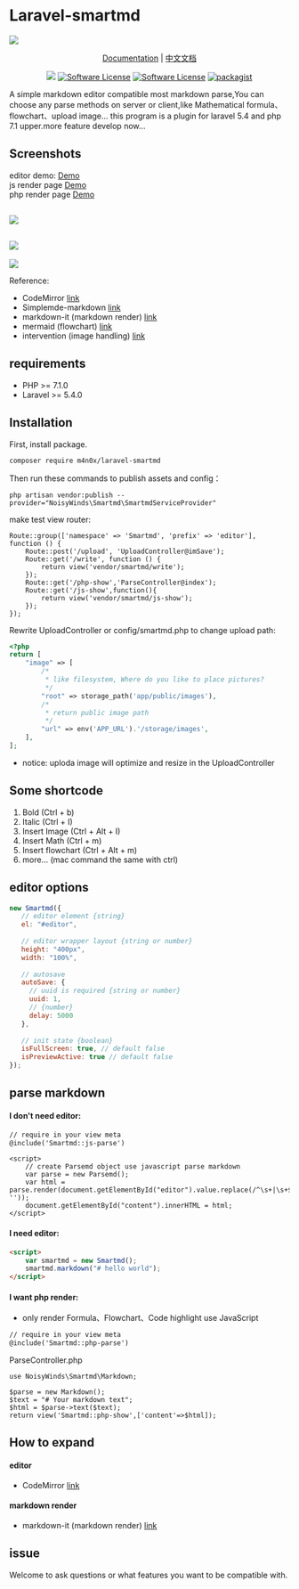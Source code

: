 # Laravel-smartmd

![](https://xiaoqingxin.site/images/default_img.jpg)

<p align="center">
 <a href="./docs/docs_EN.md">Documentation</a> | <a href="./docs/docs_CN.md">中文文档</a>
</p>

<p align="center">
<a href="https://travis-ci.org/NoisyWinds/laravel-smartmd"><img src="https://travis-ci.org/NoisyWinds/laravel-smartmd.svg?branch=master"></a>
<a href="LICENSE"><img src="https://img.shields.io/badge/license-MIT-brightgreen.svg?style=flat-square" alt="Software License"></img></a>
<a href="https://laravel.com"><img src="https://img.shields.io/badge/laravel-5.4-green.svg" alt="Software License"></img></a>
<a href="https://packagist.org/packages/noisywinds/laravel-smartmd"><img src="https://img.shields.io/packagist/v/NoisyWinds/laravel-smartmd.svg" alt="packagist"></img></a>
</p>

A simple markdown editor compatible most markdown parse,You can choose any parse methods on server or client,like Mathematical formula、flowchart、upload image...
this program is a plugin for laravel 5.4 and php 7.1 upper.more feature develop now...    

##  Screenshots
editor demo: [Demo](https://xiaoqingxin.site/editor/write)   
js render page [Demo](https://xiaoqingxin.site/editor/js-show)  
php render page [Demo](https://xiaoqingxin.site/editor/php-show)
  
  ![](./docs/screenshot.png)
  --- 
  ![](./docs/screenshot_02.gif) 
  ---
  ![](./docs/screenshot_03.gif)

Reference:
- CodeMirror [link](https://github.com/codemirror/CodeMirror) 
- Simplemde-markdown [link](https://github.com/sparksuite/simplemde-markdown-editor)
- markdown-it (markdown render) [link](https://github.com/markdown-it/markdown-it)
- mermaid (flowchart) [link](https://github.com/knsv/mermaid)
- intervention (image handling) [link](https://github.com/Intervention/image)

## requirements
- PHP >= 7.1.0
- Laravel >= 5.4.0

## Installation
First, install package.
```
composer require m4n0x/laravel-smartmd
```
Then run these commands to publish assets and config：
```
php artisan vendor:publish --provider="NoisyWinds\Smartmd\SmartmdServiceProvider"
```
make test view router:
```
Route::group(['namespace' => 'Smartmd', 'prefix' => 'editor'], function () {
    Route::post('/upload', 'UploadController@imSave');
    Route::get('/write', function () {
        return view('vendor/smartmd/write');
    });
    Route::get('/php-show','ParseController@index');
    Route::get('/js-show',function(){
        return view('vendor/smartmd/js-show');
    });
});
```
Rewrite UploadController or config/smartmd.php to change upload path:
```php
<?php
return [
    "image" => [
        /*
         * like filesystem, Where do you like to place pictures?
         */
        "root" => storage_path('app/public/images'),
        /*
         * return public image path
         */
        "url" => env('APP_URL').'/storage/images',
    ],
];
```
* notice: uploda image will optimize and resize in the UploadController

## Some shortcode
1. Bold (Ctrl + b)
2. Italic (Ctrl + I)
3. Insert Image (Ctrl + Alt + I)
4. Insert Math (Ctrl + m)
5. Insert flowchart (Ctrl + Alt + m)
6. more... (mac command the same with ctrl)


## editor options
```javascript
new Smartmd({
   // editor element {string} 
   el: "#editor",
   
   // editor wrapper layout {string or number}
   height: "400px",
   width: "100%",
   
   // autosave 
   autoSave: {
     // uuid is required {string or number}
     uuid: 1,
     // {number}
     delay: 5000
   },
   
   // init state {boolean}
   isFullScreen: true, // default false
   isPreviewActive: true // default false
});
```

## parse markdown 
#### I don't need editor:
```html
// require in your view meta
@include('Smartmd::js-parse')
```
```
<script>
    // create Parsemd object use javascript parse markdown
    var parse = new Parsemd();
    var html = parse.render(document.getElementById("editor").value.replace(/^\s+|\s+$/g, ''));
    document.getElementById("content").innerHTML = html;
</script>
```
#### I need editor:
```html
<script>
    var smartmd = new Smartmd();
    smartmd.markdown("# hello world");
</script>
```
#### I want php render:
* only render Formula、Flowchart、Code highlight use JavaScript
```html
// require in your view meta
@include('Smartmd::php-parse')
```
ParseController.php
```
use NoisyWinds\Smartmd\Markdown;

$parse = new Markdown();
$text = "# Your markdown text";
$html = $parse->text($text);
return view('Smartmd::php-show',['content'=>$html]);

```

## How to expand
#### editor
- CodeMirror [link](https://github.com/codemirror/CodeMirror) 
#### markdown render
- markdown-it (markdown render) [link](https://github.com/markdown-it/markdown-it)
## issue 
Welcome to ask questions or what features you want to be compatible with.

